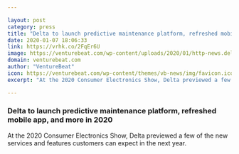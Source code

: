 ```yaml
---

layout: post
category: press
title: "Delta to launch predictive maintenance platform, refreshed mobile app, and more in 2020"
date: 2020-01-07 18:06:33
link: https://vrhk.co/2FqEr6U
image: https://venturebeat.com/wp-content/uploads/2020/01/http-news.delta_.com-sites-default-files-Boeing20777-200LR20in20flight-1-e1577930593124.jpg?w=1200&strip=all
domain: venturebeat.com
author: "VentureBeat"
icon: https://venturebeat.com/wp-content/themes/vb-news/img/favicon.ico
excerpt: "At the 2020 Consumer Electronics Show, Delta previewed a few of the new services and features customers can expect in the next year."

---
```


### Delta to launch predictive maintenance platform, refreshed mobile app, and more in 2020

At the 2020 Consumer Electronics Show, Delta previewed a few of the new services and features customers can expect in the next year.